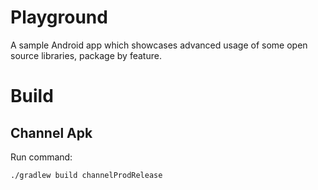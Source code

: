 # Playground
A sample Android app which showcases advanced usage of some open source libraries, package by feature.

# Build

## Channel Apk

Run command:

```zsh
./gradlew build channelProdRelease
```

